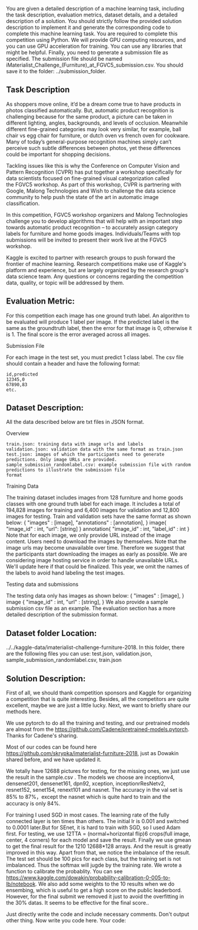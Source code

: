 You are given a detailed description of a machine learning task, including the task description, evaluation metrics, dataset details, and a detailed description of a solution.
You should strictly follow the provided solution description to implement it and generate the corresponding code to complete this machine learning task.
You are required to complete this competition using Python. We will provide GPU computing resources, and you can use GPU acceleration for training.
You can use any libraries that might be helpful.
Finally, you need to generate a submission file as specified. The submission file should be named iMaterialist_Challenge_(Furniture)_at_FGVC5_submission.csv. You should save it to the folder: ../submission_folder.

## Task Description
As shoppers move online, it’d be a dream come true to have products in photos classified automatically. But, automatic product recognition is challenging because for the same product, a picture can be taken in different lighting, angles, backgrounds, and levels of occlusion. Meanwhile different fine-grained categories may look very similar, for example, ball chair vs egg chair for furniture, or dutch oven vs french oven for cookware. Many of today’s general-purpose recognition machines simply can’t perceive such subtle differences between photos, yet these differences could be important for shopping decisions.

Tackling issues like this is why the Conference on Computer Vision and Pattern Recognition (CVPR) has put together a workshop specifically for data scientists focused on fine-grained visual categorization called the FGVC5 workshop. As part of this workshop, CVPR is partnering with Google, Malong Technologies and Wish to challenge the data science community to help push the state of the art in automatic image classification.

In this competition, FGVC5 workshop organizers and Malong Technologies challenge you to develop algorithms that will help with an important step towards automatic product recognition – to accurately assign category labels for furniture and home goods images. Individuals/Teams with top submissions will be invited to present their work live at the FGVC5 workshop.

Kaggle is excited to partner with research groups to push forward the frontier of machine learning. Research competitions make use of Kaggle's platform and experience, but are largely organized by the research group's data science team. Any questions or concerns regarding the competition data, quality, or topic will be addressed by them.

##  Evaluation Metric:
For this competition each image has one ground truth label. An algorithm to be evaluated will produce 1 label per image. If the predicted label is the same as the groundtruth label, then the error for that image is 0, otherwise it is 1. The final score is the error averaged across all images. 

Submission File

For each image in the test set, you must predict 1 class label. The csv file should contain a header and have the following format:

    id,predicted
    12345,0
    67890,83
    etc.


##  Dataset Description:
All the data described below are txt files in JSON format.

Overview

    train.json: training data with image urls and labels
    validation.json: validation data with the same format as train.json
    test.json: images of which the participants need to generate predictions. Only image URLs are provided.
    sample_submission_randomlabel.csv: example submission file with random predictions to illustrate the submission file 
    format

Training Data

The training dataset includes images from 128 furniture and home goods classes with one ground truth label for each image. It includes a total of 194,828 images for training and 6,400 images for validation and 12,800 images for testing.
Train and validation sets have the same format as shown below:
{
"images" : [image],
"annotations" : [annotation],
}
image{
"image_id" : int,
"url": [string]
}
annotation{
"image_id" : int,
"label_id" : int
}
Note that for each image, we only provide URL instead of the image content. Users need to download the images by themselves. Note that the image urls may become unavailable over time. Therefore we suggest that the participants start downloading the images as early as possible. We are considering image hosting service in order to handle unavailable URLs. We'll update here if that could be finalized.
This year, we omit the names of the labels to avoid hand labeling the test images.

Testing data and submissions

The testing data only has images as shown below:
{
"images" : [image],
}
image {
"image_id" : int,
"url" : [string],
}
We also provide a sample submission csv file as an example. The evaluation section has a more detailed description of the submission format.

## Dataset folder Location: 
../../kaggle-data/imaterialist-challenge-furniture-2018. In this folder, there are the following files you can use: test.json, validation.json, sample_submission_randomlabel.csv, train.json

## Solution Description:
First of all, we should thank competition sponsors and Kaggle for organizing a competition that is quite interesting. Besides,  all the competitors are quite excellent, maybe we are just a little lucky. Next, we want to briefly share our methods here.

We use pytorch to do all the training and testing, and our pretrained models are almost from the https://github.com/Cadene/pretrained-models.pytorch. Thanks for Cadene's sharing.

Most of our codes can be found here https://github.com/skrypka/imaterialist-furniture-2018,  just as Dowakin shared before, and we have updated it.

We totally have 12688 pictures for testing, for the missing ones, we just use the result in the sample.csv .
The models we choose are inceptionv4, densenet201, densenet161, dpn92, xception, inceptionrResNetv2, resnet152, senet154, renext101 and nasnet. The accuracy in the val set is 85% to 87%，except the nasnet which is quite hard to train and the accuracy is only 84%. 

For training I used SGD in most cases. The learning rate of the fully connected layer is ten times than others. The initial lr is 0.001 and switched to 0.0001 later.But for SEnet, it is hard to train with SGD, so I used Adam first. 
For testing, we use 12TTA = (normal+horizontal flip)6 crops(full image, center, 4 corners) for each model and save the result. Finally we use gmean to get the final result  for the 1210 12688*128 arrays. And the result is greatly improved  in this way. Apart from that, we notice the imbalance of the result. The test set should be 100 pics for each class, but the training set is not imbalanced. Thus the softmax will jugde by the training rate. We wrote a function to calibrate the probablity. You can see https://www.kaggle.com/dowakin/probability-calibration-0-005-to-lb/notebook.
We also add some weights to the 10 results when we do ensembing, which is useful to get a high score on the public leaderbord. However, for  the final submit we removed it just to avoid the overfitting in the 30% datas. It seems to be effective for the final score..


Just directly write the code and include necessary comments. Don't output other thing. Now write you code here. 
Your code: